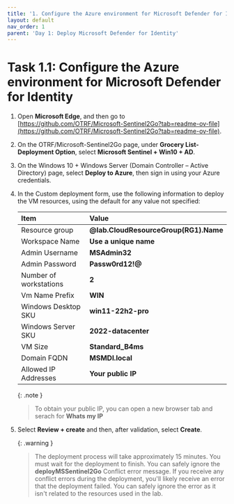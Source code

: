 ```yaml
---
title: '1. Configure the Azure environment for Microsoft Defender for Identity'
layout: default
nav_order: 1
parent: 'Day 1: Deploy Microsoft Defender for Identity'
---
```


# Task 1.1: Configure the Azure environment for Microsoft Defender for Identity

1. Open **Microsoft Edge**, and then go to [https://github.com/OTRF/Microsoft-Sentinel2Go?tab=readme-ov-file](https://github.com/OTRF/Microsoft-Sentinel2Go?tab=readme-ov-file).  
 
1. On the OTRF/Microsoft-Sentinel2Go page, under **Grocery List-Deployment Option**, select **Microsoft Sentinel + Win10 + AD**. 

1. On the Windows 10 + Windows Server (Domain Controller – Active Directory) page, select **Deploy to Azure**, then sign in using your Azure credentials.  

1. In the Custom deployment form, use the following information to deploy the VM resources, using the default for any value not specified:  

    | Item | Value |
    |:---------|:---------|
    | Resource group   | **@lab.CloudResourceGroup(RG1).Name**  |
    | Workspace Name | **Use a unique name** |
    | Admin Username   | **MSAdmin32**   |
    | Admin Password   | **Passw0rd12!@**   |
    | Number of workstations   | **2**  |
    | Vm Name Prefix   | **WIN**   |
    | Windows Desktop SKU   | **win11-22h2-pro**   |
    | Windows Server SKU   | **2022-datacenter**   |
    | VM Size   | **Standard_B4ms**   |
    | Domain FQDN   | **MSMDI.local**   |
    | Allowed IP Addresses | **Your public IP**|

    {: .note }
    > To obtain your public IP, you can open a new browser tab and serach for **Whats my IP** 

1. Select **Review + create** and then, after validation, select **Create**.  

    {: .warning }
    > The deployment process will take approximately 15 minutes. You must wait for the deployment to finish. You can safely ignore the **deployMSSentinel2Go** Conflict error message. If you receive any conflict errors during the deployment, you'll likely receive an error that the deployment failed. You can safely ignore the error as it isn't related to the resources used in the lab.
